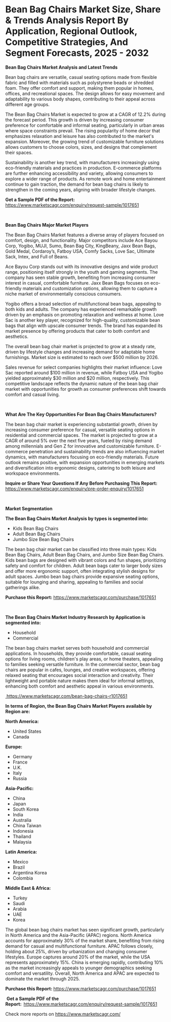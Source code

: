 <p><h1>Bean Bag Chairs Market Size, Share & Trends Analysis Report By Application, Regional Outlook, Competitive Strategies, And Segment Forecasts, 2025 - 2032</h1></p><p><strong>Bean Bag Chairs Market Analysis and Latest Trends</strong></p>
<p><p>Bean bag chairs are versatile, casual seating options made from flexible fabric and filled with materials such as polystyrene beads or shredded foam. They offer comfort and support, making them popular in homes, offices, and recreational spaces. The design allows for easy movement and adaptability to various body shapes, contributing to their appeal across different age groups.</p><p>The Bean Bag Chairs Market is expected to grow at a CAGR of 12.2% during the forecast period. This growth is driven by increasing consumer preference for comfortable and informal seating, particularly in urban areas where space constraints prevail. The rising popularity of home decor that emphasizes relaxation and leisure has also contributed to the market's expansion. Moreover, the growing trend of customizable furniture solutions allows customers to choose colors, sizes, and designs that complement their spaces.</p><p>Sustainability is another key trend, with manufacturers increasingly using eco-friendly materials and practices in production. E-commerce platforms are further enhancing accessibility and variety, allowing consumers to explore a wider range of products. As remote work and home entertainment continue to gain traction, the demand for bean bag chairs is likely to strengthen in the coming years, aligning with broader lifestyle changes.</p></p>
<p><strong>Get a Sample PDF of the Report:&nbsp;</strong> <a href="https://www.marketscagr.com/enquiry/request-sample/1017651?utm_campaign=2378&utm_medium=2&utm_source=Github&utm_content=ia&utm_term=09022025&utm_id=bean-bag-chairs">https://www.marketscagr.com/enquiry/request-sample/1017651</a></p>
<p>&nbsp;</p>
<p><strong>Bean Bag Chairs Major Market Players</strong></p>
<p><p>The Bean Bag Chairs Market features a diverse array of players focused on comfort, design, and functionality. Major competitors include Ace Bayou Corp, Yogibo, MUJI, Sumo, Bean Bag City, KingBeany, Jaxx Bean Bags, Gold Medal, Cordaroy’s, Fatboy USA, Comfy Sacks, Love Sac, Ultimate Sack, Intex, and Full of Beans. </p><p>Ace Bayou Corp stands out with its innovative designs and wide product range, positioning itself strongly in the youth and gaming segments. The company has seen stable growth, benefiting from increasing consumer interest in casual, comfortable furniture. Jaxx Bean Bags focuses on eco-friendly materials and customization options, allowing them to capture a niche market of environmentally conscious consumers.</p><p>Yogibo offers a broad selection of multifunctional bean bags, appealing to both kids and adults. The company has experienced remarkable growth driven by an emphasis on promoting relaxation and wellness at home. Love Sac is another key player, recognized for high-quality, customizable bean bags that align with upscale consumer trends. The brand has expanded its market presence by offering products that cater to both comfort and aesthetics.</p><p>The overall bean bag chair market is projected to grow at a steady rate, driven by lifestyle changes and increasing demand for adaptable home furnishings. Market size is estimated to reach over $500 million by 2026.</p><p>Sales revenue for select companies highlights their market influence: Love Sac reported around $100 million in revenue, while Fatboy USA and Yogibo yielded approximately $30 million and $20 million, respectively. This competitive landscape reflects the dynamic nature of the bean bag chair market with opportunities for growth as consumer preferences shift towards comfort and casual living.</p></p>
<p>&nbsp;</p>
<p><strong>What Are The Key Opportunities For Bean Bag Chairs Manufacturers?</strong></p>
<p><p>The bean bag chair market is experiencing substantial growth, driven by increasing consumer preference for casual, versatile seating options in residential and commercial spaces. The market is projected to grow at a CAGR of around 5% over the next five years, fueled by rising demand among millennials and Gen Z for innovative and customizable furniture. E-commerce penetration and sustainability trends are also influencing market dynamics, with manufacturers focusing on eco-friendly materials. Future outlook remains positive, with expansion opportunities in emerging markets and diversification into ergonomic designs, catering to both leisure and workspace environments.</p></p>
<p><strong>Inquire or Share Your Questions If Any Before Purchasing This Report:</strong> <a href="https://www.marketscagr.com/enquiry/pre-order-enquiry/1017651?utm_campaign=2378&utm_medium=2&utm_source=Github&utm_content=ia&utm_term=09022025&utm_id=bean-bag-chairs">https://www.marketscagr.com/enquiry/pre-order-enquiry/1017651</a></p>
<p>&nbsp;</p>
<p><strong>Market Segmentation</strong></p>
<p><strong>The Bean Bag Chairs Market Analysis by types is segmented into:</strong></p>
<p><ul><li>Kids Bean Bag Chairs</li><li>Adult Bean Bag Chairs</li><li>Jumbo Size Bean Bag Chairs</li></ul></p>
<p><p>The bean bag chair market can be classified into three main types: Kids Bean Bag Chairs, Adult Bean Bag Chairs, and Jumbo Size Bean Bag Chairs. Kids bean bags are designed with vibrant colors and fun shapes, prioritizing safety and comfort for children. Adult bean bags cater to larger body sizes and offer more ergonomic support, often integrating stylish designs for adult spaces. Jumbo bean bag chairs provide expansive seating options, suitable for lounging and sharing, appealing to families and social gatherings alike.</p></p>
<p><strong>Purchase this Report:&nbsp;</strong><a href="https://www.marketscagr.com/purchase/1017651?utm_campaign=2378&utm_medium=2&utm_source=Github&utm_content=ia&utm_term=09022025&utm_id=bean-bag-chairs">https://www.marketscagr.com/purchase/1017651</a></p>
<p>&nbsp;</p>
<p><strong>The Bean Bag Chairs Market Industry Research by Application is segmented into:</strong></p>
<p><ul><li>Household</li><li>Commercial</li></ul></p>
<p><p>The bean bag chairs market serves both household and commercial applications. In households, they provide comfortable, casual seating options for living rooms, children's play areas, or home theaters, appealing to families seeking versatile furniture. In the commercial sector, bean bag chairs are popular in cafes, lounges, and creative workspaces, offering relaxed seating that encourages social interaction and creativity. Their lightweight and portable nature makes them ideal for informal settings, enhancing both comfort and aesthetic appeal in various environments.</p></p>
<p><a href="https://www.marketscagr.com/bean-bag-chairs-r1017651?utm_campaign=2378&utm_medium=2&utm_source=Github&utm_content=ia&utm_term=09022025&utm_id=bean-bag-chairs">&nbsp;https://www.marketscagr.com/bean-bag-chairs-r1017651</a></p>
<p><strong>In terms of Region, the Bean Bag Chairs Market Players available by Region are:</strong></p>
<p>
    <p> <strong> North America: </strong>
        <ul>
            <li>United States</li>
            <li>Canada</li>
        </ul>
        </p> 
    <p> <strong> Europe: </strong>
        <ul>
            <li>Germany</li>
            <li>France</li>
            <li>U.K.</li>
            <li>Italy</li>
            <li>Russia</li>
        </ul>
        </p> 
    <p> <strong> Asia-Pacific: </strong>
        <ul>
            <li>China</li>
            <li>Japan</li>
            <li>South Korea</li>
            <li>India</li>
            <li>Australia</li>
            <li>China Taiwan</li>
            <li>Indonesia</li>
            <li>Thailand</li>
            <li>Malaysia</li>
        </ul>
        </p> 
    <p> <strong> Latin America: </strong>
        <ul>
            <li>Mexico</li>
            <li>Brazil</li>
            <li>Argentina Korea</li>
            <li>Colombia</li>
        </ul>
        </p> 
    <p> <strong> Middle East & Africa: </strong>
        <ul>
            <li>Turkey</li>
            <li>Saudi</li>
            <li>Arabia</li>
            <li>UAE</li>
            <li>Korea</li>
        </ul>
    </p>
    </p>
<p><p>The global bean bag chairs market has seen significant growth, particularly in North America and the Asia-Pacific (APAC) regions. North America accounts for approximately 30% of the market share, benefiting from rising demand for casual and multifunctional furniture. APAC follows closely, holding about 25%, driven by urbanization and changing consumer lifestyles. Europe captures around 20% of the market, while the USA represents approximately 15%. China is emerging rapidly, contributing 10% as the market increasingly appeals to younger demographics seeking comfort and versatility. Overall, North America and APAC are expected to dominate the market through 2025.</p></p>
<p><strong>Purchase this Report: </strong><a href="https://www.marketscagr.com/purchase/1017651?utm_campaign=2378&utm_medium=2&utm_source=Github&utm_content=ia&utm_term=09022025&utm_id=bean-bag-chairs">https://www.marketscagr.com/purchase/1017651</a></p>
<p>&nbsp;<strong>Get a Sample PDF of the Report:&nbsp;&nbsp;</strong><a href="https://www.marketscagr.com/enquiry/request-sample/1017651?utm_campaign=2378&utm_medium=2&utm_source=Github&utm_content=ia&utm_term=09022025&utm_id=bean-bag-chairs">https://www.marketscagr.com/enquiry/request-sample/1017651</a></p>
<p><strong></strong></p>
<p>Check more reports on <a href="https://www.marketscagr.com/?utm_campaign=2378&utm_medium=2&utm_source=Github&utm_content=ia&utm_term=09022025&utm_id=bean-bag-chairs">https://www.marketscagr.com/</a></p>